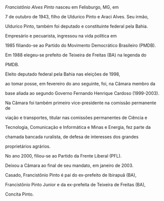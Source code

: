 

 *Francistônio Alves Pinto* nasceu em Felisburgo, MG, em

7 de outubro de 1943, filho de Uldurico Pinto e Araci Alves. Seu irmão,

Uldurico Pinto, também foi deputado e constituinte federal pela Bahia.



 Empresário e pecuarista, ingressou na vida política em

1985 filiando-se ao Partido do Movimento Democrático Brasileiro (PMDB).



Em 1988 elegeu-se prefeito de Teixeira de Freitas (BA) na legenda do

PMDB.



Eleito deputado federal pela Bahia nas eleições de 1998,

ao tomar posse, em fevereiro do ano seguinte, foi, na Câmara membro da

base aliada ao segundo Governo Fernando Henrique Cardoso (1999-2003).



Na Câmara foi também primeiro vice-presidente na comissão permanente de

viação e transportes, titular nas comissões permanentes de Ciência e

Tecnologia, Comunicação e Informática e Minas e Energia, fez parte da

chamada bancada ruralista, de defesa de interesses dos grandes

proprietários agrários.



No ano 2000, filiou-se ao Partido da Frente Liberal (PFL).



Deixou a Câmara ao final de seu mandato, em janeiro de 2003.



Casado, Francistônio Pinto é pai do ex-prefeito de Ibirapuã (BA),

Francistônio Pinto Junior e da ex-prefeita de Teixeira de Freitas (BA),

Concita Pinto.



